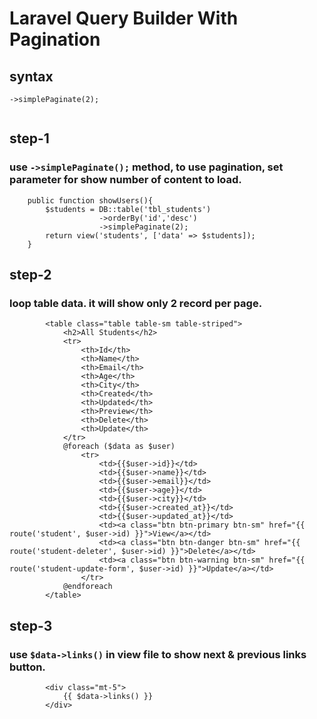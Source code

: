 # Laravel Query Builder With Pagination
## syntax
```
->simplePaginate(2);
```

```

```
## step-1
### use `->simplePaginate();` method, to use pagination, set parameter for show number of content to load.
```
    public function showUsers(){
        $students = DB::table('tbl_students')
                    ->orderBy('id','desc')
                    ->simplePaginate(2);
        return view('students', ['data' => $students]);
    }
```

## step-2
### loop table data. it will show only 2 record per page.
```
        <table class="table table-sm table-striped">
            <h2>All Students</h2>
            <tr>
                <th>Id</th>
                <th>Name</th>
                <th>Email</th>
                <th>Age</th>
                <th>City</th>
                <th>Created</th>
                <th>Updated</th>
                <th>Preview</th>
                <th>Delete</th>
                <th>Update</th>
            </tr>
            @foreach ($data as $user)
                <tr>
                    <td>{{$user->id}}</td>
                    <td>{{$user->name}}</td>
                    <td>{{$user->email}}</td>
                    <td>{{$user->age}}</td>
                    <td>{{$user->city}}</td>
                    <td>{{$user->created_at}}</td>
                    <td>{{$user->updated_at}}</td>
                    <td><a class="btn btn-primary btn-sm" href="{{ route('student', $user->id) }}">View</a></td>
                    <td><a class="btn btn-danger btn-sm" href="{{ route('student-deleter', $user->id) }}">Delete</a></td>
                    <td><a class="btn btn-warning btn-sm" href="{{ route('student-update-form', $user->id) }}">Update</a></td>
                </tr>
            @endforeach
        </table>
```

## step-3
### use `$data->links()` in view file to show next & previous links button.
```
        <div class="mt-5">
            {{ $data->links() }}
        </div>
```
